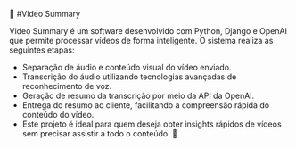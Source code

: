 🎥 #Video Summary

Video Summary é um software desenvolvido com Python, Django e OpenAI que permite processar vídeos de forma inteligente. O sistema realiza as seguintes etapas:

- Separação de áudio e conteúdo visual do vídeo enviado.
- Transcrição do áudio utilizando tecnologias avançadas de reconhecimento de voz.
- Geração de resumo da transcrição por meio da API da OpenAI.
- Entrega do resumo ao cliente, facilitando a compreensão rápida do conteúdo do vídeo.
- Este projeto é ideal para quem deseja obter insights rápidos de vídeos sem precisar assistir a todo o conteúdo. 🚀
